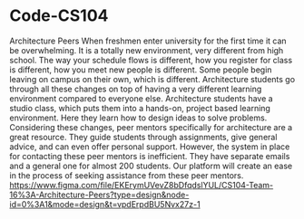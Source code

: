 # Code-CS104
Architecture Peers
When freshmen enter university for the first time it can be overwhelming. It is a totally new environment, very different from high school. The way your schedule flows is different, how you register for class is different, how you meet new people is different. Some people begin leaving on campus on their own, which is different. Architecture students go through all these changes on top of having a very different learning environment compared to everyone else. Architecture students have a studio class, which puts them into a hands-on, project based learning environment. Here they learn how to design ideas to solve problems.  Considering these changes, peer mentors specifically for architecture are a great resource. They guide students through assignments, give general advice, and can even offer personal support. However, the system in place for contacting these peer mentors is inefficient. They have separate emails and a general one for almost 200 students. Our platform will create an ease in the process of seeking assistance from these peer mentors. 
https://www.figma.com/file/EKErymUVevZ8bDfqdslYUL/CS104-Team-16%3A-Architecture-Peers?type=design&node-id=0%3A1&mode=design&t=vpdErpdBU5Nvx27z-1 
